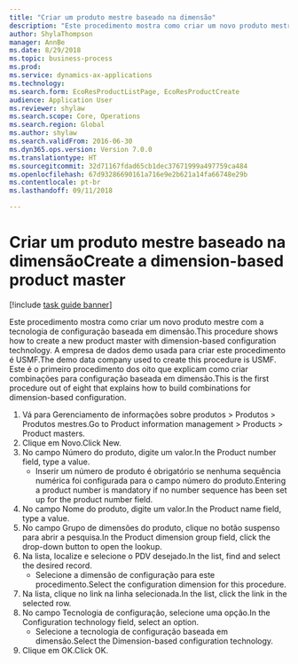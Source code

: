 ```yaml
--- 
title: "Criar um produto mestre baseado na dimensão"
description: "Este procedimento mostra como criar um novo produto mestre com a tecnologia de configuração baseada em dimensão."
author: ShylaThompson
manager: AnnBe
ms.date: 8/29/2018
ms.topic: business-process
ms.prod: 
ms.service: dynamics-ax-applications
ms.technology: 
ms.search.form: EcoResProductListPage, EcoResProductCreate
audience: Application User
ms.reviewer: shylaw
ms.search.scope: Core, Operations
ms.search.region: Global
ms.author: shylaw
ms.search.validFrom: 2016-06-30
ms.dyn365.ops.version: Version 7.0.0
ms.translationtype: HT
ms.sourcegitcommit: 32d71167fdad65cb1dec37671999a497759ca484
ms.openlocfilehash: 67d93286690161a716e9e2b621a14fa66748e29b
ms.contentlocale: pt-br
ms.lasthandoff: 09/11/2018

---
```

# <a name="create-a-dimension-based-product-master"></a><span data-ttu-id="5545d-103">Criar um produto mestre baseado na dimensão</span><span class="sxs-lookup"><span data-stu-id="5545d-103">Create a dimension-based product master</span></span>

[!include [task guide banner](../../includes/task-guide-banner.md)]

<span data-ttu-id="5545d-104">Este procedimento mostra como criar um novo produto mestre com a tecnologia de configuração baseada em dimensão.</span><span class="sxs-lookup"><span data-stu-id="5545d-104">This procedure shows how to create a new product master with dimension-based configuration technology.</span></span> <span data-ttu-id="5545d-105">A empresa de dados demo usada para criar este procedimento é USMF.</span><span class="sxs-lookup"><span data-stu-id="5545d-105">The demo data company used to create this procedure is USMF.</span></span> <span data-ttu-id="5545d-106">Este é o primeiro procedimento dos oito que explicam como criar combinações para configuração baseada em dimensão.</span><span class="sxs-lookup"><span data-stu-id="5545d-106">This is the first procedure out of eight that explains how to build combinations for dimension-based configuration.</span></span>

1. <span data-ttu-id="5545d-107">Vá para Gerenciamento de informações sobre produtos > Produtos > Produtos mestres.</span><span class="sxs-lookup"><span data-stu-id="5545d-107">Go to Product information management > Products > Product masters.</span></span>
2. <span data-ttu-id="5545d-108">Clique em Novo.</span><span class="sxs-lookup"><span data-stu-id="5545d-108">Click New.</span></span>
3. <span data-ttu-id="5545d-109">No campo Número do produto, digite um valor.</span><span class="sxs-lookup"><span data-stu-id="5545d-109">In the Product number field, type a value.</span></span>
    * <span data-ttu-id="5545d-110">Inserir um número de produto é obrigatório se nenhuma sequência numérica foi configurada para o campo número do produto.</span><span class="sxs-lookup"><span data-stu-id="5545d-110">Entering a product number is mandatory if no number sequence has been set up for the product number field.</span></span>  
4. <span data-ttu-id="5545d-111">No campo Nome do produto, digite um valor.</span><span class="sxs-lookup"><span data-stu-id="5545d-111">In the Product name field, type a value.</span></span>
5. <span data-ttu-id="5545d-112">No campo Grupo de dimensões do produto, clique no botão suspenso para abrir a pesquisa.</span><span class="sxs-lookup"><span data-stu-id="5545d-112">In the Product dimension group field, click the drop-down button to open the lookup.</span></span>
6. <span data-ttu-id="5545d-113">Na lista, localize e selecione o PDV desejado.</span><span class="sxs-lookup"><span data-stu-id="5545d-113">In the list, find and select the desired record.</span></span>
    * <span data-ttu-id="5545d-114">Selecione a dimensão de configuração para este procedimento.</span><span class="sxs-lookup"><span data-stu-id="5545d-114">Select the configuration dimension for this procedure.</span></span>  
7. <span data-ttu-id="5545d-115">Na lista, clique no link na linha selecionada.</span><span class="sxs-lookup"><span data-stu-id="5545d-115">In the list, click the link in the selected row.</span></span>
8. <span data-ttu-id="5545d-116">No campo Tecnologia de configuração, selecione uma opção.</span><span class="sxs-lookup"><span data-stu-id="5545d-116">In the Configuration technology field, select an option.</span></span>
    * <span data-ttu-id="5545d-117">Selecione a tecnologia de configuração baseada em dimensão.</span><span class="sxs-lookup"><span data-stu-id="5545d-117">Select the Dimension-based configuration technology.</span></span>  
9. <span data-ttu-id="5545d-118">Clique em OK.</span><span class="sxs-lookup"><span data-stu-id="5545d-118">Click OK.</span></span>


